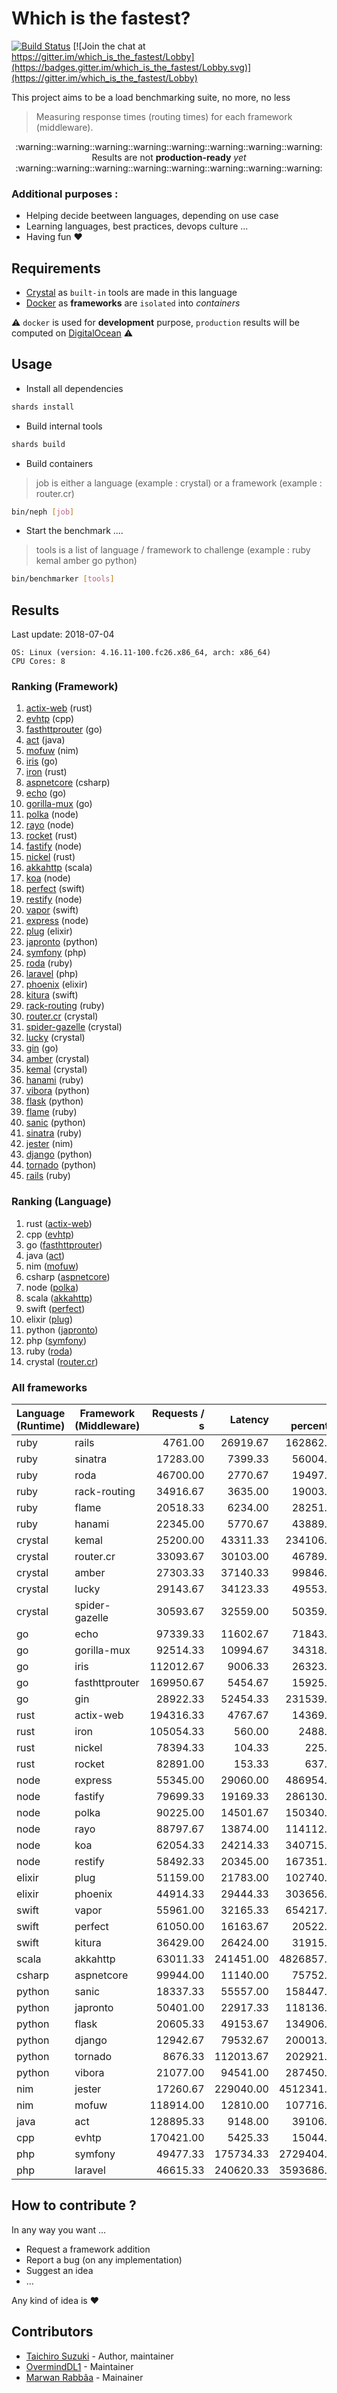 # Which is the fastest?

[![Build Status](https://travis-ci.com/tbrand/which_is_the_fastest.svg?branch=master)](https://travis-ci.com/tbrand/which_is_the_fastest)
[![Join the chat at https://gitter.im/which_is_the_fastest/Lobby](https://badges.gitter.im/which_is_the_fastest/Lobby.svg)](https://gitter.im/which_is_the_fastest/Lobby)

This project aims to be a load benchmarking suite, no more, no less

> Measuring response times (routing times) for each framework (middleware).


<div align="center">
  :warning::warning::warning::warning::warning::warning::warning::warning:
</div>

<div align="center">Results are not <b>production-ready</b> <i>yet</i></div>

<div align="center">
  :warning::warning::warning::warning::warning::warning::warning::warning:
</div>

### Additional purposes :

+ Helping decide beetween languages, depending on use case
+ Learning languages, best practices, devops culture ...
+ Having fun :heart:

## Requirements

+ [Crystal](https://crystal-lang.org) as `built-in` tools are made in this language
+ [Docker](https://www.docker.com) as **frameworks** are `isolated` into _containers_

:warning: `docker` is used for **development** purpose, `production` results will be computed on [DigitalOcean](https://www.digitalocean.com) :warning:

## Usage

+ Install all dependencies

~~~sh
shards install
~~~

+ Build internal tools

~~~sh
shards build
~~~

+ Build containers

> job is either a language (example : crystal) or a framework (example : router.cr)

~~~sh
bin/neph [job]
~~~

+ Start the benchmark ....

> tools is a list of language / framework to challenge (example : ruby kemal amber go python)

~~~sh
bin/benchmarker [tools]
~~~

## Results

<!-- Result from here -->
Last update: 2018-07-04
```
OS: Linux (version: 4.16.11-100.fc26.x86_64, arch: x86_64)
CPU Cores: 8
```

### Ranking (Framework)

1. [actix-web](https://github.com/actix/actix-web) (rust)
2. [evhtp](https://github.com/criticalstack/libevhtp) (cpp)
3. [fasthttprouter](https://github.com/buaazp/fasthttprouter) (go)
4. [act](https://github.com/actframework/actframework) (java)
5. [mofuw](https://github.com/2vg/mofuw) (nim)
6. [iris](https://github.com/kataras/iris) (go)
7. [iron](https://github.com/iron/iron) (rust)
8. [aspnetcore](https://github.com/aspnet/Home) (csharp)
9. [echo](https://github.com/labstack/echo) (go)
10. [gorilla-mux](https://github.com/gorilla/mux) (go)
11. [polka](https://github.com/lukeed/polka) (node)
12. [rayo](https://github.com/GetRayo/rayo.js) (node)
13. [rocket](https://github.com/SergioBenitez/Rocket) (rust)
14. [fastify](https://github.com/fastify/fastify) (node)
15. [nickel](https://github.com/nickel-org/nickel.rs) (rust)
16. [akkahttp](https://github.com/akka/akka-http) (scala)
17. [koa](https://github.com/koajs/koa) (node)
18. [perfect](https://github.com/PerfectlySoft/Perfect) (swift)
19. [restify](https://github.com/restify/node-restify) (node)
20. [vapor](https://github.com/vapor/vapor) (swift)
21. [express](https://github.com/expressjs/express) (node)
22. [plug](https://github.com/elixir-lang/plug) (elixir)
23. [japronto](https://github.com/squeaky-pl/japronto) (python)
24. [symfony](https://github.com/symfony/symfony) (php)
25. [roda](https://github.com/jeremyevans/roda) (ruby)
26. [laravel](https://github.com/laravel/framework) (php)
27. [phoenix](https://github.com/phoenixframework/phoenix) (elixir)
28. [kitura](https://github.com/IBM-Swift/Kitura) (swift)
29. [rack-routing](https://github.com/georgeu2000/rack-routing) (ruby)
30. [router.cr](https://github.com/tbrand/router.cr) (crystal)
31. [spider-gazelle](https://github.com/spider-gazelle/spider-gazelle) (crystal)
32. [lucky](https://github.com/luckyframework/lucky) (crystal)
33. [gin](https://github.com/gin-gonic/gin) (go)
34. [amber](https://github.com/amberframework/amber) (crystal)
35. [kemal](https://github.com/kemalcr/kemal) (crystal)
36. [hanami](https://github.com/hanami/hanami) (ruby)
37. [vibora](https://github.com/vibora-io/vibora) (python)
38. [flask](https://github.com/pallets/flask) (python)
39. [flame](https://github.com/AlexWayfer/flame) (ruby)
40. [sanic](https://github.com/channelcat/sanic) (python)
41. [sinatra](https://github.com/sinatra/sinatra) (ruby)
42. [jester](https://github.com/dom96/jester) (nim)
43. [django](https://github.com/django/django) (python)
44. [tornado](https://github.com/tornadoweb/tornado) (python)
45. [rails](https://github.com/rails/rails) (ruby)

### Ranking (Language)

1. rust ([actix-web](https://github.com/actix/actix-web))
2. cpp ([evhtp](https://github.com/criticalstack/libevhtp))
3. go ([fasthttprouter](https://github.com/buaazp/fasthttprouter))
4. java ([act](https://github.com/actframework/actframework))
5. nim ([mofuw](https://github.com/2vg/mofuw))
6. csharp ([aspnetcore](https://github.com/aspnet/Home))
7. node ([polka](https://github.com/lukeed/polka))
8. scala ([akkahttp](https://github.com/akka/akka-http))
9. swift ([perfect](https://github.com/PerfectlySoft/Perfect))
10. elixir ([plug](https://github.com/elixir-lang/plug))
11. python ([japronto](https://github.com/squeaky-pl/japronto))
12. php ([symfony](https://github.com/symfony/symfony))
13. ruby ([roda](https://github.com/jeremyevans/roda))
14. crystal ([router.cr](https://github.com/tbrand/router.cr))

### All frameworks

| Language (Runtime)        | Framework (Middleware)    |    Requests / s |         Latency |   99 percentile |      Throughput |
|---------------------------|---------------------------|----------------:|----------------:|----------------:|-----------:|
| ruby                      | rails                     | 4761.00 | 26919.67 | 162862.67 | 4.38 MB |
| ruby                      | sinatra                   | 17283.00 | 7399.33 | 56004.00 | 15.21 MB |
| ruby                      | roda                      | 46700.00 | 2770.67 | 19497.00 | 15.24 MB |
| ruby                      | rack-routing              | 34916.67 | 3635.00 | 19003.00 | 6.48 MB |
| ruby                      | flame                     | 20518.33 | 6234.00 | 28251.00 | 3.89 MB |
| ruby                      | hanami                    | 22345.00 | 5770.67 | 43889.67 | 51.21 MB |
| crystal                   | kemal                     | 25200.00 | 43311.33 | 234106.67 | 12.07 MB |
| crystal                   | router.cr                 | 33093.67 | 30103.00 | 46789.67 | 8.82 MB |
| crystal                   | amber                     | 27303.33 | 37140.33 | 99846.67 | 12.55 MB |
| crystal                   | lucky                     | 29143.67 | 34123.33 | 49553.00 | 9.72 MB |
| crystal                   | spider-gazelle            | 30593.67 | 32559.00 | 50359.67 | 8.25 MB |
| go                        | echo                      | 97339.33 | 11602.67 | 71843.00 | 56.07 MB |
| go                        | gorilla-mux               | 92514.33 | 10994.67 | 34318.67 | 34.67 MB |
| go                        | iris                      | 112012.67 | 9006.33 | 26323.33 | 43.51 MB |
| go                        | fasthttprouter            | 169950.67 | 5454.67 | 15925.33 | 78.12 MB |
| go                        | gin                       | 28922.33 | 52454.33 | 231539.00 | 16.77 MB |
| rust                      | actix-web                 | 194316.33 | 4767.67 | 14369.00 | 72.55 MB |
| rust                      | iron                      | 105054.33 | 560.00 | 2488.33 | 39.78 MB |
| rust                      | nickel                    | 78394.33 | 104.33 | 225.00 | 52.50 MB |
| rust                      | rocket                    | 82891.00 | 153.33 | 637.00 | 41.44 MB |
| node                      | express                   | 55345.00 | 29060.00 | 486954.33 | 46.56 MB |
| node                      | fastify                   | 79699.33 | 19169.33 | 286130.67 | 80.91 MB |
| node                      | polka                     | 90225.00 | 14501.67 | 150340.00 | 45.46 MB |
| node                      | rayo                      | 88797.67 | 13874.00 | 114112.00 | 44.60 MB |
| node                      | koa                       | 62054.33 | 24214.33 | 340715.33 | 45.39 MB |
| node                      | restify                   | 58492.33 | 20345.00 | 167351.33 | 34.91 MB |
| elixir                    | plug                      | 51159.00 | 21783.00 | 102740.00 | 34.00 MB |
| elixir                    | phoenix                   | 44914.33 | 29444.33 | 303656.00 | 30.46 MB |
| swift                     | vapor                     | 55961.00 | 32165.33 | 654217.00 | 20.07 MB |
| swift                     | perfect                   | 61050.00 | 16163.67 | 20522.67 | 17.37 MB |
| swift                     | kitura                    | 36429.00 | 26424.00 | 31915.33 | 20.63 MB |
| scala                     | akkahttp                  | 63011.33 | 241451.00 | 4826857.00 | 48.75 MB |
| csharp                    | aspnetcore                | 99944.00 | 11140.00 | 75752.00 | 52.93 MB |
| python                    | sanic                     | 18337.33 | 55557.00 | 158447.67 | 10.73 MB |
| python                    | japronto                  | 50401.00 | 22917.33 | 118136.67 | 20.03 MB |
| python                    | flask                     | 20605.33 | 49153.67 | 134906.67 | 16.69 MB |
| python                    | django                    | 12942.67 | 79532.67 | 200013.00 | 12.33 MB |
| python                    | tornado                   | 8676.33 | 112013.67 | 202921.67 | 6.21 MB |
| python                    | vibora                    | 21077.00 | 94541.00 | 287450.67 | 13.42 MB |
| nim                       | jester                    | 17260.67 | 229040.00 | 4512341.33 | 6.29 MB |
| nim                       | mofuw                     | 118914.00 | 12810.00 | 107716.00 | 67.20 MB |
| java                      | act                       | 128895.33 | 9148.00 | 39106.00 | 47.11 MB |
| cpp                       | evhtp                     | 170421.00 | 5425.33 | 15044.67 | 54.48 MB |
| php                       | symfony                   | 49477.33 | 175734.33 | 2729404.33 | 77.60 MB |
| php                       | laravel                   | 46615.33 | 240620.33 | 3593686.33 | 71.65 MB |
<!-- Result till here -->

## How to contribute ?

In any way you want ...

+ Request a framework addition
+ Report a bug (on any implementation)
+ Suggest an idea
+ ...

Any kind of idea is :heart:

## Contributors

- [Taichiro Suzuki](https://github.com/tbrand) - Author, maintainer
- [OvermindDL1](https://github.com/OvermindDL1) - Maintainer
- [Marwan Rabbâa](https://github.com/waghanza) - Mainainer

